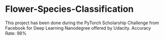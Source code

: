 # Flower-Species-Classification
This project has been done during the PyTorch Scholarship Challenge from Facebook for Deep Learning Nanodegree offered by Udacity. 
Accuracy Rate: 98%
